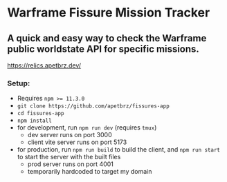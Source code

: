 # Warframe Fissure Mission Tracker

## A quick and easy way to check the Warframe public worldstate API for specific missions.

https://relics.apetbrz.dev/

### Setup:
- Requires `npm >= 11.3.0`
- `git clone https://github.com/apetbrz/fissures-app`
- `cd fissures-app`
- `npm install`
- for development, run `npm run dev` (requires `tmux`)
  - dev server runs on port 3000
  - client vite server runs on port 5173
- for production, run `npm run build` to build the client, and `npm run start` to start the server with the built files
  - prod server runs on port 4001
  - temporarily hardcoded to target my domain
